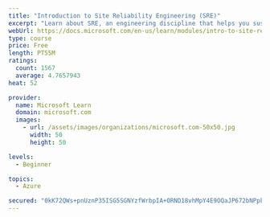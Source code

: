 ```yaml
---
title: "Introduction to Site Reliability Engineering (SRE)"
excerpt: "Learn about SRE, an engineering discipline that helps you sustainably achieve the appropriate level of reliability in your systems, services, and products."
webUrl: https://docs.microsoft.com/en-us/learn/modules/intro-to-site-reliability-engineering/
type: course
price: Free
length: PT55M
ratings:
  count: 1567
  average: 4.7657943
heat: 52

provider:
  name: Microsoft Learn
  domain: microsoft.com
  images:
    - url: /assets/images/organizations/microsoft.com-50x50.jpg
      width: 50
      height: 50

levels:
  - Beginner

topics:
  - Azure

secured: "0kK72QWs+pnUznP35ISG5SGNYzfWrbpIA+ORND18vhMpY4E9OQaJP672bNPpkI17KO1hdmn78+RP/rHmHV89DrJP79EDuviLS0rtJ7ZQxEnyB/IqaTaCn4LWdJYDw7KK/HRRt/8JxNGq3+aElbp8lruzb8vL+4eAyRjEdWmAtZ6AoMQaTVLuXBz1YZR+38nsO/cbgAsd0fYrz5U8Q2zGLHGX4mPzDBmt1O5RW4NZI08ngqs57oOyu0iICShVo1sqw2tpCRbOoPTogaj0UAOrSfoc4jiGWEPkrIvYovaqsVJnlfQ0PNMGJPZdqtdl1w6iVGGm8eC+5sksQN9ottvHdp258hT8l6tl5FH8jqCyge0V/fFy3zDAsBQL3E4eUD7/zP5w6oqUirx18FQXA3Mw00trxDO+Lnfhh1DdYonwEIA=;MOw/V8BsgxVHGk1P+McgsQ=="
---
```


